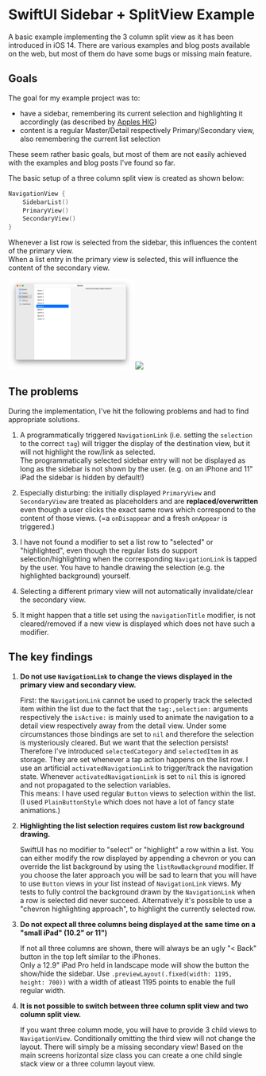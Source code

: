 #  SwiftUI Sidebar + SplitView Example

A basic example implementing the 3 column split view as it has been introduced in iOS 14.
There are various examples and blog posts available on the web, but most of them do have some bugs or missing main feature.

## Goals

The goal for my example project was to:

- have a sidebar, remembering its current selection and highlighting it accordingly (as described by [Apples HIG](https://developer.apple.com/design/human-interface-guidelines/ios/views/split-views/))
- content is a regular Master/Detail respectively Primary/Secondary view, also remembering the current list selection

These seem rather basic goals, but most of them are not easily achieved with the examples and blog posts I've found so far.

The basic setup of a three column split view is created as shown below:

```swift
NavigationView {
    SidebarList()
    PrimaryView()
    SecondaryView()
}
```

Whenever a list row is selected from the sidebar, this influences the content of the primary view.  
When a list entry in the primary view is selected, this will influence the content of the secondary view.


<a href="_resources/macOS.png" target="_blank" ><img src="_resources/macOS.png" style="max-width:50%"/></a>
<a href="_resources/iPadOS.gif" target="_blank" ><img src="_resources/iPadOS.gif" style="max-width:50%"/></a>



## The problems

During the implementation, I've hit the following problems and had to find appropriate solutions.

1. A programmatically triggered `NavigationLink` (i.e. setting the `selection` to the correct `tag`) will trigger the 
    display of the destination view, but it will not highlight the row/link as selected.  
    The programmatically selected sidebar entry will not be displayed as long as the sidebar is not shown by the user.
    (e.g. on an iPhone and 11" iPad the sidebar is hidden by default!)

2. Especially disturbing: the initially displayed `PrimaryView` and `SecondaryView` are treated as placeholders and are
    **replaced/overwritten** even though a user clicks the exact same rows which correspond to the content of those views.
    (=a `onDisappear` and a fresh `onAppear` is triggered.)

3. I have not found a modifier to set a list row to "selected" or "highlighted", even though the regular lists do support
    selection/highlighting when the corresponding `NavigationLink` is tapped by the user.
    You have to handle drawing the selection (e.g. the highlighted background) yourself.

4. Selecting a different primary view will not automatically invalidate/clear the secondary view. 

5. It might happen that a title set using the `navigationTitle` modifier, is not cleared/removed if a new view is displayed 
    which does not have such a modifier. 


## The key findings

1. **Do not use `NavigationLink` to change the views displayed in the primary view and secondary view.**  

    First: the `NavigationLink` cannot be used to properly track the selected item within the list due to the fact that the
    `tag:,selection:` arguments respectively the `isActive:` is mainly used to animate the navigation to a detail view respectively
    away from the detail view. Under some circumstances those bindings are set to `nil` and therefore the selection 
    is mysteriously cleared. But we want that the selection persists!  
    Therefore I've introduced `selectedCategory` and `selectedItem` in as storage. They are set whenever a tap action happens on the list row.
    I use an artificial `activatedNavigationLink` to trigger/track the navigation state. Whenever `activatedNavigationLink` is set to 
    `nil` this is ignored and not propagated to the selection variables.  
    This means: I have used regular `Button` views to selection within the list. (I used `PlainButtonStyle` which does not have a lot of fancy
    state animations.)
    
2. **Highlighting the list selection requires custom list row background drawing.**  

    SwiftUI has no modifier to "select" or "highlight" a row within a list. You can either modify the row displayed by appending
    a chevron or you can override the list background by using the `listRowBackground` modifier.
    If you choose the later approach you will be sad to learn that you will have to use `Button` views in your list instead of `NavigationLink`
    views. My tests to fully control the background drawn by the `NavigationLink` when a row is selected did never succeed.
    Alternatively it's possible to use a "chevron highlighting approach", to highlight the currently selected row.

3. **Do not expect all three columns being displayed at the same time on a "small iPad" (10.2" or 11")**

    If not all three columns are shown, there will always be an ugly "< Back" button in the top left similar to the iPhones.  
    Only a 12.9" iPad Pro held in landscape mode will show the button the show/hide the sidebar.
    Use `.previewLayout(.fixed(width: 1195, height: 700))` with a width of atleast 1195 points to enable the full regular width.

4. **It is not possible to switch between three column split view and two column split view.**

    If you want three column mode, you will have to provide 3 child views to `NavigationView`. Conditionally omitting the
    third view will not change the layout. There will simply be a missing secondary view!
    Based on the main screens horizontal size class you can create a one child single stack view or a three column layout view.
